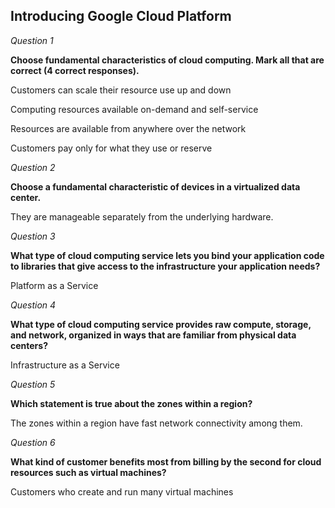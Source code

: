 ## Introducing Google Cloud Platform

*Question 1*

**Choose fundamental characteristics of cloud computing. Mark all that are correct (4 correct responses).**

Customers can scale their resource use up and down

Computing resources available on-demand and self-service

Resources are available from anywhere over the network

Customers pay only for what they use or reserve


*Question 2*

**Choose a fundamental characteristic of devices in a virtualized data center.**

They are manageable separately from the underlying hardware.


*Question 3*

**What type of cloud computing service lets you bind your application code to libraries that give access to the infrastructure your application needs?**

Platform as a Service


*Question 4*

**What type of cloud computing service provides raw compute, storage, and network, organized in ways that are familiar from physical data centers?**

Infrastructure as a Service


*Question 5*

**Which statement is true about the zones within a region?**

The zones within a region have fast network connectivity among them.


*Question 6*

**What kind of customer benefits most from billing by the second for cloud resources such as virtual machines?**

Customers who create and run many virtual machines
